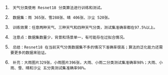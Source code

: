 1.      天气分类使用 Resnet18 分类算法进行训练和测试。
2.      数据集：雨 365张、雪288张、晴 406张、沙尘 520张。
3.      训练效果：任意两种天气、三种天气和四种天气分类，测试集准确率都在97.5%以上。
4.      注意点：数据集数量少，背景和场景单一，有可能存在过拟合情况。
5.      总结：Resnet18 在当前天气分类数据集不多的情况下准确率很高；算法的泛化能力还需要更多的数据来验证。
6.      补充：大雨图片329张，小雨图片396张，大雨、小雨二分类测试集准确率98%；大雨、小雨、雪、晴和沙尘 五分类测试集准确率98%。